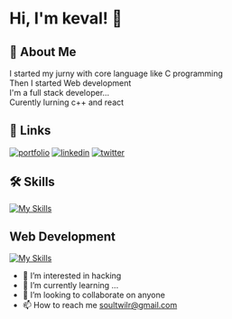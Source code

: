 
# Hi, I'm keval! 👋


## 🚀 About Me
I started my jurny with core language like C programming\
Then I started Web development\
I'm a full stack developer...\
Curently lurning c++ and react




## 🔗 Links
[![portfolio](https://img.shields.io/badge/my_portfolio-000?style=for-the-badge&logo=ko-fi&logoColor=white)](https://soul059.github.io/portfolio//)
[![linkedin](https://img.shields.io/badge/linkedin-0A66C2?style=for-the-badge&logo=linkedin&logoColor=white)](www.linkedin.com/in/keval-chauhan-3571a62b1/)
[![twitter](https://img.shields.io/badge/twitter-1DA1F2?style=for-the-badge&logo=twitter&logoColor=white)](https://twitter.com/soultwilr/)


## 🛠 Skills
[![My Skills](https://skills.thijs.gg/icons?i=c,cpp&theme=dark)](https://skills.thijs.gg)
## Web Development
[![My Skills](https://skills.thijs.gg/icons?i=js,html,css,nodejs,mongodb,react,tailwind,figma)](https://skills.thijs.gg)


- 👀 I’m interested in hacking
- 🌱 I’m currently learning ...
- 💞️ I’m looking to collaborate on anyone
- 📫 How to reach me soultwilr@gmail.com

<!---
soul059/soul059 is a ✨ special ✨ repository because its `README.md` (this file) appears on your GitHub profile.
You can click the Preview link to take a look at your changes.
--->
